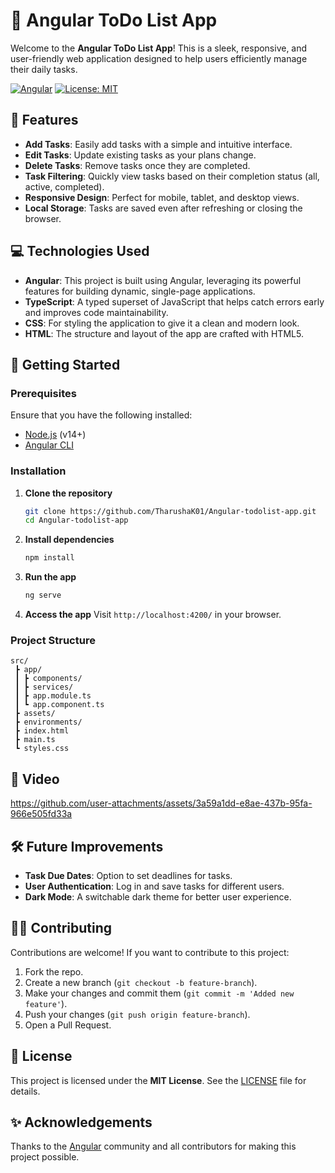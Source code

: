 
# 📝 Angular ToDo List App

Welcome to the **Angular ToDo List App**! This is a sleek, responsive, and user-friendly web application designed to help users efficiently manage their daily tasks.

[![Angular](https://img.shields.io/badge/Angular-v14-red?logo=angular&style=flat-square)](https://angular.io/) [![License: MIT](https://img.shields.io/badge/License-MIT-blue.svg)](LICENSE)

## 🎯 Features
- **Add Tasks**: Easily add tasks with a simple and intuitive interface.
- **Edit Tasks**: Update existing tasks as your plans change.
- **Delete Tasks**: Remove tasks once they are completed.
- **Task Filtering**: Quickly view tasks based on their completion status (all, active, completed).
- **Responsive Design**: Perfect for mobile, tablet, and desktop views.
- **Local Storage**: Tasks are saved even after refreshing or closing the browser.

## 💻 Technologies Used
- **Angular**: This project is built using Angular, leveraging its powerful features for building dynamic, single-page applications.
- **TypeScript**: A typed superset of JavaScript that helps catch errors early and improves code maintainability.
- **CSS**: For styling the application to give it a clean and modern look.
- **HTML**: The structure and layout of the app are crafted with HTML5.

## 🚀 Getting Started

### Prerequisites
Ensure that you have the following installed:
- [Node.js](https://nodejs.org/) (v14+)
- [Angular CLI](https://angular.io/cli)

### Installation

1. **Clone the repository**
   ```bash
   git clone https://github.com/TharushaK01/Angular-todolist-app.git
   cd Angular-todolist-app
   ```

2. **Install dependencies**
   ```bash
   npm install
   ```

3. **Run the app**
   ```bash
   ng serve
   ```

4. **Access the app**
   Visit `http://localhost:4200/` in your browser.

### Project Structure
```plaintext
src/
 ┣ app/
 ┃ ┣ components/
 ┃ ┣ services/
 ┃ ┣ app.module.ts
 ┃ ┗ app.component.ts
 ┣ assets/
 ┣ environments/
 ┣ index.html
 ┣ main.ts
 ┗ styles.css
```

## 📸 Video

https://github.com/user-attachments/assets/3a59a1dd-e8ae-437b-95fa-966e505fd33a


## 🛠️ Future Improvements
- **Task Due Dates**: Option to set deadlines for tasks.
- **User Authentication**: Log in and save tasks for different users.
- **Dark Mode**: A switchable dark theme for better user experience.

## 🧑‍💻 Contributing
Contributions are welcome! If you want to contribute to this project:
1. Fork the repo.
2. Create a new branch (`git checkout -b feature-branch`).
3. Make your changes and commit them (`git commit -m 'Added new feature'`).
4. Push your changes (`git push origin feature-branch`).
5. Open a Pull Request.

## 📝 License
This project is licensed under the **MIT License**. See the [LICENSE](LICENSE) file for details.

## ✨ Acknowledgements
Thanks to the [Angular](https://angular.io/) community and all contributors for making this project possible.
